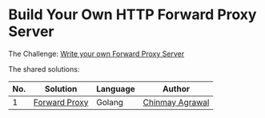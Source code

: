 # Build Your Own HTTP Forward Proxy Server

The Challenge: [Write your own Forward Proxy Server](https://codingchallenges.fyi/challenges/challenge-forward-proxy/)

The shared solutions:

| No. | Solution | Language | Author |
|-----|----------|----------|--------|
| 1 | [Forward Proxy](https://github.com/chinmayagrawal775/forward_proxy) | Golang | [Chinmay Agrawal](https://github.com/chinmayagrawal775) |
